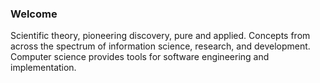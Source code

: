 ### Welcome
Scientific theory, pioneering discovery, pure and applied. Concepts from across the spectrum of information science, research, and development. Computer science provides tools for software engineering and implementation.
